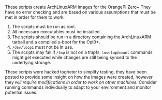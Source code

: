 These scripts create ArchLinuxARM images for the OrangePi Zero+
They have no error checking and are based on various assumptions that must be met in order for them to work:
1. The scripts must be run as root.
2. All necessary executables must be installed.
3. The scripts should be run in a directory containing the ArchLinuxARM tarball and a compiled u-boot for the Opi0+.
4. `/dev/loop1` must not be in use.
5. The scripts may fail if `/tmp` is not on a tmpfs, `losetup`/`mount` commands might get executed while changes are still being synced to the underlying storage.

These scripts were hacked togheter to simplify testing, they have been posted to provide some insight on how the images were created, however they *will require modifications in order to work on other machines*. 
Consider running commands individually to adapt to your environment and monitor potential issues.